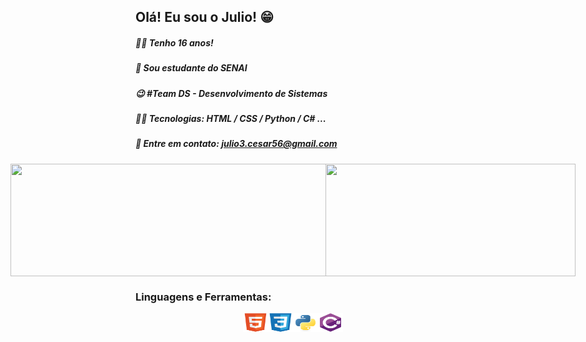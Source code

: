 ## Olá! Eu sou o Julio! 😁

##### 👨‍🎓 Tenho 16 anos!
##### 📘 Sou estudante do SENAI
##### 😉 #Team DS - Desenvolvimento de Sistemas
##### 👨‍💻 Tecnologias: HTML / CSS / Python / C# ...
##### 🧾 Entre em contato: julio3.cesar56@gmail.com‎ ‎ 

<div style="display: flex; justify-content: center; align-items: center;">
  <img height="180em" width="600" src="https://github-readme-stats.vercel.app/api?username=JulioFavoretti&show_icons=false&theme=dark&include_all_commits=true&count_private=true"/>
  <img height="180em" width="400" src="https://github-readme-stats.vercel.app/api/top-langs/?username=JulioFavoretti&layout=compact&langs_count=16&theme=dark"/>
</div>

### Linguagens e Ferramentas:
<div style="display: flex; justify-content: center; align-items: center;">
  <img align="center" alt="Julio-HTML" height="30" width="40" src="https://raw.githubusercontent.com/devicons/devicon/master/icons/html5/html5-original.svg">
  <img align="center" alt="Julio-CSS" height="30" width="40" src="https://raw.githubusercontent.com/devicons/devicon/master/icons/css3/css3-original.svg">
  <img align="center" alt="Julio-Python" height="30" width="40" src="https://raw.githubusercontent.com/devicons/devicon/master/icons/python/python-original.svg">
  <img align="center" alt="Julio-Csharp" height="30" width="40" src="https://raw.githubusercontent.com/devicons/devicon/master/icons/csharp/csharp-original.svg">
</div>

